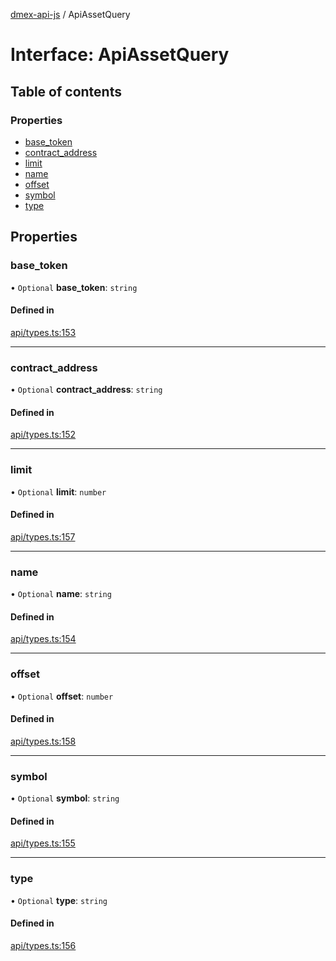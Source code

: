 [dmex-api-js](../README.md) / ApiAssetQuery

# Interface: ApiAssetQuery

## Table of contents

### Properties

- [base\_token](ApiAssetQuery.md#base_token)
- [contract\_address](ApiAssetQuery.md#contract_address)
- [limit](ApiAssetQuery.md#limit)
- [name](ApiAssetQuery.md#name)
- [offset](ApiAssetQuery.md#offset)
- [symbol](ApiAssetQuery.md#symbol)
- [type](ApiAssetQuery.md#type)

## Properties

### base\_token

• `Optional` **base\_token**: `string`

#### Defined in

[api/types.ts:153](https://github.com/dmex-app/node-api-js/blob/0ea0202/src/api/types.ts#L153)

___

### contract\_address

• `Optional` **contract\_address**: `string`

#### Defined in

[api/types.ts:152](https://github.com/dmex-app/node-api-js/blob/0ea0202/src/api/types.ts#L152)

___

### limit

• `Optional` **limit**: `number`

#### Defined in

[api/types.ts:157](https://github.com/dmex-app/node-api-js/blob/0ea0202/src/api/types.ts#L157)

___

### name

• `Optional` **name**: `string`

#### Defined in

[api/types.ts:154](https://github.com/dmex-app/node-api-js/blob/0ea0202/src/api/types.ts#L154)

___

### offset

• `Optional` **offset**: `number`

#### Defined in

[api/types.ts:158](https://github.com/dmex-app/node-api-js/blob/0ea0202/src/api/types.ts#L158)

___

### symbol

• `Optional` **symbol**: `string`

#### Defined in

[api/types.ts:155](https://github.com/dmex-app/node-api-js/blob/0ea0202/src/api/types.ts#L155)

___

### type

• `Optional` **type**: `string`

#### Defined in

[api/types.ts:156](https://github.com/dmex-app/node-api-js/blob/0ea0202/src/api/types.ts#L156)
